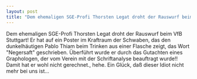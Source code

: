 ```yaml
---
layout: post
title: "Dem ehemaligen SGE-Profi Thorsten Legat droht der Rauswurf beim VfB Stuttgart!"
---
```


Dem ehemaligen SGE-Profi Thorsten Legat droht der Rauswurf beim VfB Stuttgart! Er hat auf ein Poster im Kraftraum der Schwaben, das den dunkelhäutigen Pablo Thiam beim Trinken aus einer Flasche zeigt, das Wort "Negersaft" geschrieben. Überführt wurde er durch das Gutachten eines Graphologen, der vom Verein mit der Schriftanalyse beauftragt wurde!! Damit hat er wohl nicht gerechnet., hehe. Ein Glück, daß dieser Idiot nicht mehr bei uns ist...
